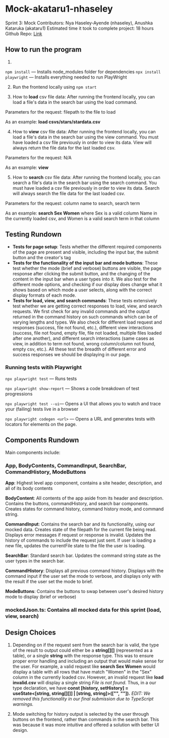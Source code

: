 # Mock-akataru1-nhaseley
Sprint 3: Mock
Contributors: Nya Haseley-Ayende (nhaseley), Anushka Kataruka (akataru1)
Estimated time it took to complete project: 18 hours
Github Repo: [Link](https://github.com/cs0320-f23/mock-akataru1-nhaseley)

## How to run the program
1. 
`npm install` — Installs node_modules folder for dependencies
`npx install playwright` — Installs everything needed to run PlayWright

2. Run the frontend locally using `npm start`

3. How to **load** csv file data: 
After running the frontend locally, you can load a file's data in the search bar 
using the load command.

Parameters for the request: filepath to the file to load

As an example: **load csvs/stars/stardata.csv**

4. How to **view** csv file data:
After running the frontend locally, you can load a file's data in the search bar 
using the view command. You must have loaded a csv file previously in order to 
view its data. View will always return the file data for the last loaded csv.

Parameters for the request: N/A

As an example: **view**

5. How to **search** csv file data:
After running the frontend locally, you can search a file's data in the search bar 
using the search command. You must have loaded a csv file previously in order to 
view its data. Search will always search the file data for the last loaded csv.

Parameters for the request: column name to search, search term

As an example: **search Sex Women** where Sex is a valid column Name in the 
currently loaded csv, and Women is a valid search term in that column

## Testing Rundown
- **Tests for page setup**: Tests whether the different required components of the 
page are present and visible, including the input bar, the submit button and the creator's tag
- **Tests for the functionality of the input bar and mode buttons**: These
test whether the mode (brief and verbose) buttons are visible, the page response
after clicking the submit button, and the changing of the content in the input bar
when a user types into it. We also test for the different mode options, and
checking if our display does change what it shows based on which mode a user
selects, along with the correct display formats of each mode. 
- **Tests for load, view, and search commands**: These tests extensively test whether we are 
getting correct responses to load, view, and search requests. We first check for
any invalid commands and the output returned in the command history on such commands
which can be of varying lengths and types. We also check for different load request
and responses (success, file not found, etc.), different view interactions (success, file not found, empty
file, file not loaded, multiple files loaded after one another), and different
search interactions (same cases as view, in addition to term not found, wrong column/column not found,
empty csv, etc.). All these test the breadth of different error and success responses we 
should be displaying in our page.

### Running tests witih Playwright
`npx playwright test` — Runs tests

`npx playwright show-report` — Shows a code breakdown of test progressions

`npx playwright test --ui`— Opens a UI that allows you to watch and trace your (failing) tests live in a browser

`npx playwright codegen <url>` — Opens a URL and generates tests with locators for elements on the page. 

## Components Rundown
Main components include:
### App, BodyContents, CommandInput, SearchBar, CommandHistory, ModeButtons

**App**: Highest level app component, contains a site header, description, and 
all of its body contents

**BodyContent**: All contents of the app aside from its header and description. 
Contains the buttons, commandHistory, and search bar components. Creates states
for command history, command history mode, and command string.

**CommandInput**: Contains the search bar and its functionality, using our 
mocked data. Creates state of the filepath for the current file being read. 
Displays error messages if request or response is invalid. Updates the history 
of commands to include the request just sent. If user is loading a new file, 
updates the currentFile state to the file the user is loading.

**SearchBar**: Standard search bar. Updates the command string state as the user
types in the search bar.

**CommandHistory**: Displays all previous command history. Displays with the 
command input if the user set the mode to verbose, and displays only with the 
result if the user set the mode to brief.

**ModeButtons**: Contains the buttons to swap between user's desired history 
mode to display (brief or verbose)

### mockedJson.ts: Contains all mocked data for this sprint (load, view, search)

## Design Choices
1. Depending on if the request sent from the search bar is valid, the type of 
the result to output could either be a **string[][]** (represented as a table), 
or a single **string** with the response type. This was to ensure proper error 
handling and including an output that would make sense for the user. For 
example, a valid request like **search Sex Women** would display a table with 
all rows that have match "Women" in the "Sex" column in the currently loaded 
csv. However, an invalid request like **load invalid.csv** will display a 
single string *File is not found.* Thus, in a our type declaration, we have 
**const [history, setHistory] = useState<[string, string[][]] | [string, string]>(["", ""]).**
*EDIT: We removed this functionality in our final submission due to TypeScript warnings.*

2. Mode switching for history output is selected by the user through buttons on 
the frontend, rather than commands in the search bar. This was because it was 
more intuitive and offered a solution with better UI design.
